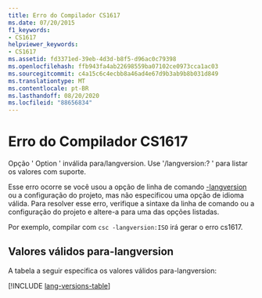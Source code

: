 ```yaml
---
title: Erro do Compilador CS1617
ms.date: 07/20/2015
f1_keywords:
- CS1617
helpviewer_keywords:
- CS1617
ms.assetid: fd3371ed-39eb-4d3d-b8f5-d96ac0c79398
ms.openlocfilehash: ffb943fa4ab22698559ba07102ce0973cca1ac03
ms.sourcegitcommit: c4a15c6c4ecbb8a46ad4e67d9b3ab9b8b031d849
ms.translationtype: MT
ms.contentlocale: pt-BR
ms.lasthandoff: 08/20/2020
ms.locfileid: "88656834"
---
```

# <a name="compiler-error-cs1617"></a>Erro do Compilador CS1617

Opção ' Option ' inválida para/langversion. Use '/langversion:? ' para listar os valores com suporte.

Esse erro ocorre se você usou a opção de linha de comando [-langversion](../language-reference/compiler-options/langversion-compiler-option.md) ou a configuração do projeto, mas não especificou uma opção de idioma válida. Para resolver esse erro, verifique a sintaxe da linha de comando ou a configuração do projeto e altere-a para uma das opções listadas.

Por exemplo, compilar com `csc -langversion:ISO` irá gerar o erro cs1617.

## <a name="valid-values-for--langversion"></a>Valores válidos para-langversion

A tabela a seguir especifica os valores válidos para-langversion:

[!INCLUDE [lang-versions-table](../language-reference/includes/langversion-table.md)]
